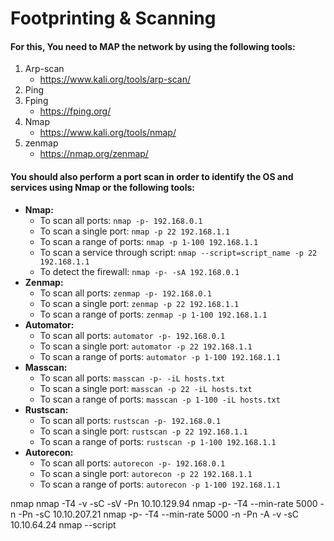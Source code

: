 # Footprinting & Scanning
#### For this, You need to MAP the network by using the following tools:
1. Arp-scan
      - https://www.kali.org/tools/arp-scan/
2. Ping
3. Fping
      - https://fping.org/
4. Nmap
      - https://www.kali.org/tools/nmap/
5. zenmap
      - https://nmap.org/zenmap/

#### You should also perform a port scan in order to identify the OS and services using Nmap or the following tools:
-   **Nmap:**
    -   To scan all ports:  `nmap -p- 192.168.0.1`
    -   To scan a single port:  `nmap -p 22 192.168.1.1`
    -   To scan a range of ports:  `nmap -p 1-100 192.168.1.1`
    -   To scan a service through script: `nmap --script=script_name -p 22 192.168.1.1`
    -   To detect the firewall: `nmap -p- -sA 192.168.0.1`
-   **Zenmap:**
    -   To scan all ports:  `zenmap -p- 192.168.0.1`
    -   To scan a single port:  `zenmap -p 22 192.168.1.1`
    -   To scan a range of ports:  `zenmap -p 1-100 192.168.1.1`
-   **Automator:**
    -   To scan all ports:  `automator -p- 192.168.0.1`
    -   To scan a single port:  `automator -p 22 192.168.1.1`
    -   To scan a range of ports:  `automator -p 1-100 192.168.1.1`
-   **Masscan:**
    -   To scan all ports:  `masscan -p- -iL hosts.txt`
    -   To scan a single port:  `masscan -p 22 -iL hosts.txt`
    -   To scan a range of ports:  `masscan -p 1-100 -iL hosts.txt`
-   **Rustscan:**
    -   To scan all ports:  `rustscan -p- 192.168.0.1`
    -   To scan a single port:  `rustscan -p 22 192.168.1.1`
    -   To scan a range of ports:  `rustscan -p 1-100 192.168.1.1`
-   **Autorecon:**
    -   To scan all ports:  `autorecon -p- 192.168.0.1`
    -   To scan a single port:  `autorecon -p 22 192.168.1.1`
    -   To scan a range of ports:  `autorecon -p 1-100 192.168.1.1`

nmap <scan types> <options> <target> 
nmap -T4 -v -sC -sV -Pn 10.10.129.94 
nmap -p- -T4 --min-rate 5000 -n -Pn -sC 10.10.207.21 
nmap -p- -T4 --min-rate 5000 -n -Pn -A -v -sC 10.10.64.24 
nmap --script <script name> -p<port> <host> 